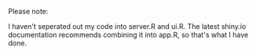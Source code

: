Please note:  
  
I haven't seperated out my code into server.R and ui.R. The latest shiny.io documentation recommends combining it into app.R, so that's what I have done.
